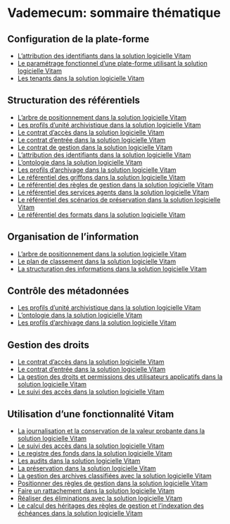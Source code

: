 Vademecum: sommaire thématique
===

Configuration de la plate-forme
---
- [L’attribution des identifiants dans la solution logicielle Vitam](./Vademecum_identifiants.md)
- [Le paramétrage fonctionnel d’une plate-forme utilisant la solution logicielle Vitam](./Vademecum_parametrages_pf.md)
- [Les tenants dans la solution logicielle Vitam](./Vademecum_tenants.md)

Structuration des référentiels
---
- [L’arbre de positionnement dans la solution logicielle Vitam](./Vademecum_arbre.md)
- [Les profils d’unité archivistique dans la solution logicielle Vitam](./Vademecum_.md)
- [Le contrat d’accès dans la solution logicielle Vitam](./Vademecum_contrat_acces.md)
- [Le contrat d’entrée dans la solution logicielle Vitam](./Vademecum_contrat_entree.md)
- [Le contrat de gestion dans la solution logicielle Vitam](./Vademecum_contrat_gestion.md)
- [L’attribution des identifiants dans la solution logicielle Vitam](./Vademecum_.md)
- [L’ontologie dans la solution logicielle Vitam](./Vademecum_ontologie.md)
- [Les profils d’archivage dans la solution logicielle Vitam](./Vademecum_pa.md)
- [Le référentiel des griffons dans la solution logicielle Vitam](./Vademecum_referentiel_griffons.md)
- [Le référentiel des règles de gestion dans la solution logicielle Vitam](./Vademecum_.md)
- [Le référentiel des services agents dans la solution logicielle Vitam](./Vademecum_referentiel_regles_gestion.md)
- [Le référentiel des scénarios de préservation dans la solution logicielle Vitam](./Vademecum_.md)
- [Le référentiel des formats dans la solution logicielle Vitam](./Vademecum_referentiel_formats.md)

Organisation de l’information
---
- [L’arbre de positionnement dans la solution logicielle Vitam](./Vademecum_arbre.md)
- [Le plan de classement dans la solution logicielle Vitam](./Vademecum_plan.md)
- [La structuration des informations dans la solution logicielle Vitam](./Vademecum_.md)

Contrôle des métadonnées
---
- [Les profils d’unité archivistique dans la solution logicielle Vitam](./Vademecum_pua.md)
- [L’ontologie dans la solution logicielle Vitam](./Vademecum_ontologie.md)
- [Les profils d’archivage dans la solution logicielle Vitam](./Vademecum_pa.md)

Gestion des droits
---
- [Le contrat d’accès dans la solution logicielle Vitam](./Vademecum_.md)
- [Le contrat d’entrée dans la solution logicielle Vitam](./Vademecum_.md)
- [La gestion des droits et permissions des utilisateurs applicatifs dans la solution logicielle Vitam](./Vademecum_habilitations.md)
- [Le suivi des accès dans la solution logicielle Vitam](./Vademecum_suivi_acces.md)

Utilisation d’une fonctionnalité Vitam
---
- [La journalisation et la conservation de la valeur probante dans la solution logicielle Vitam](./Vademecum_journalisation.md)
- [Le suivi des accès dans la solution logicielle Vitam](./Vademecum_suivi_acces.md)
- [Le registre des fonds dans la solution logicielle Vitam](./Vademecum_registre_fonds.md)
- [Les audits dans la solution logicielle Vitam](./Vademecum_audit.md)
- [La préservation dans la solution logicielle Vitam](./Vademecum_preservation.md)
- [La gestion des archives classifiées avec la solution logicielle Vitam](./Vademecum_classification.md)
- [Positionner des règles de gestion dans la solution logicielle Vitam](./Vademecum_.md)
- [Faire un rattachement dans la solution logicielle Vitam](./Vademecum_.md)
- [Réaliser des éliminations avec la solution logicielle Vitam](./Vademecum_eliminations.md)
- [Le calcul des héritages des règles de gestion et l’indexation des échéances dans la solution logicielle Vitam](./Vademecum_echeances.md)